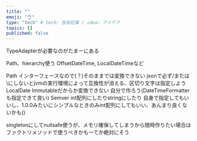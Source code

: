 ```yaml
---
title: ""
emoji: "👌"
type: "tech" # tech: 技術記事 / idea: アイデア
topics: []
published: false
---
```

TypeAdapterが必要なのがたまーにある

Path、hierarchy使う
OffsetDateTime, LocalDateTimeなど

Path
インターフェースなので(？)そのままでは変換できない
jsonで必ず/または\にしないとjvmの実行環境によって互換性が消える、区切り文字は指定しよう
LocalDate
Immutableだからか変換できない
自分で作ろう(DateTimeFormatterも指定できて良い)
Semver
int配列にしたりstringにしたり
自身で指定してもいいし、1.0.0みたいにシンプルなときのみint配列にしてもいい、あんまり良くないかも()

singletonにしてnullsafe使うが、メモリ確保してしまうから随時作りたい場合はファクトリメソッドで使うべきかもーてか絶対にそう